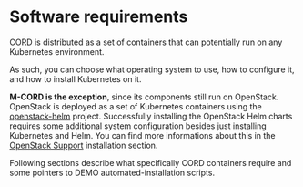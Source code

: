 # Software requirements

CORD is distributed as a set of containers that can potentially run on any Kubernetes environment.

As such, you can choose what operating system to use, how to configure it, and how to install Kubernetes on it.

**M-CORD is the exception**,
since its components still run on OpenStack. OpenStack is
deployed as a set of Kubernetes containers using the
[openstack-helm](https://github.com/openstack/openstack-helm)
project. Successfully installing the OpenStack Helm charts requires
some additional system configuration besides just installing Kubernetes
and Helm. You can find more informations about this in the [OpenStack
Support](./openstack-helm.md) installation section.

Following sections describe what specifically CORD containers require and some pointers to DEMO automated-installation scripts.
